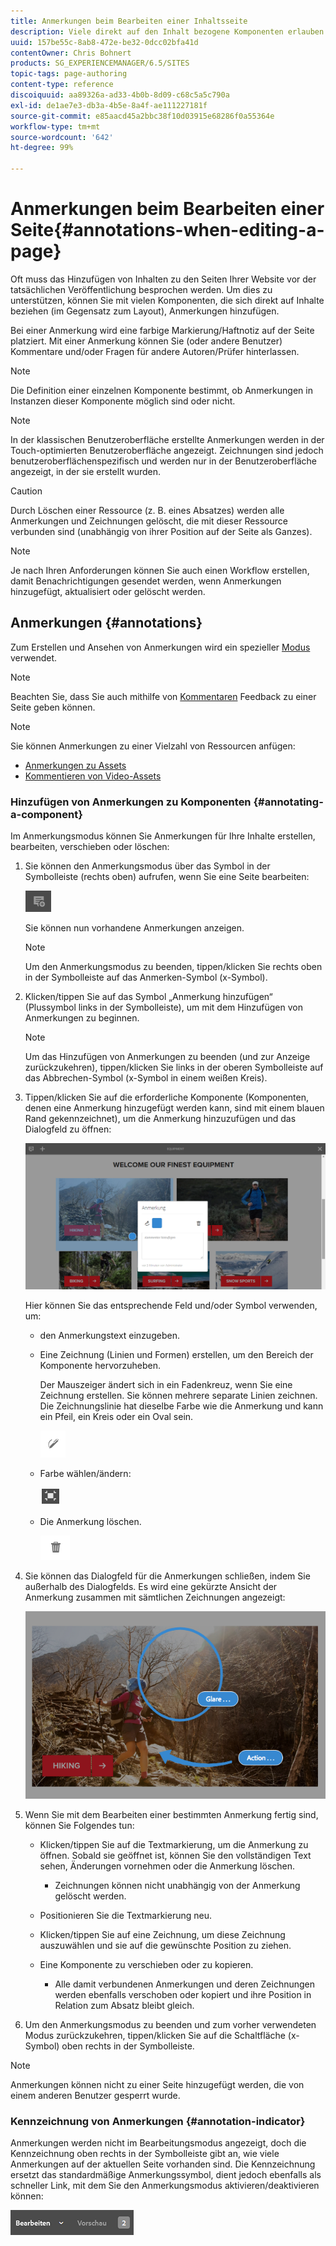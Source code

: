 ```yaml
---
title: Anmerkungen beim Bearbeiten einer Inhaltsseite
description: Viele direkt auf den Inhalt bezogene Komponenten erlauben die Hinzufügung von Anmerkungen.
uuid: 157be55c-8ab8-472e-be32-0dcc02bfa41d
contentOwner: Chris Bohnert
products: SG_EXPERIENCEMANAGER/6.5/SITES
topic-tags: page-authoring
content-type: reference
discoiquuid: aa89326a-ad33-4b0b-8d09-c68c5a5c790a
exl-id: de1ae7e3-db3a-4b5e-8a4f-ae111227181f
source-git-commit: e85aacd45a2bbc38f10d03915e68286f0a55364e
workflow-type: tm+mt
source-wordcount: '642'
ht-degree: 99%

---
```


# Anmerkungen beim Bearbeiten einer Seite{#annotations-when-editing-a-page}

Oft muss das Hinzufügen von Inhalten zu den Seiten Ihrer Website vor der tatsächlichen Veröffentlichung besprochen werden. Um dies zu unterstützen, können Sie mit vielen Komponenten, die sich direkt auf Inhalte beziehen (im Gegensatz zum Layout), Anmerkungen hinzufügen.

Bei einer Anmerkung wird eine farbige Markierung/Haftnotiz auf der Seite platziert. Mit einer Anmerkung können Sie (oder andere Benutzer) Kommentare und/oder Fragen für andere Autoren/Prüfer hinterlassen.

>[!NOTE]
>
>Die Definition einer einzelnen Komponente bestimmt, ob Anmerkungen in Instanzen dieser Komponente möglich sind oder nicht.

>[!NOTE]
>
>In der klassischen Benutzeroberfläche erstellte Anmerkungen werden in der Touch-optimierten Benutzeroberfläche angezeigt. Zeichnungen sind jedoch benutzeroberflächenspezifisch und werden nur in der Benutzeroberfläche angezeigt, in der sie erstellt wurden.

>[!CAUTION]
>
>Durch Löschen einer Ressource (z. B. eines Absatzes) werden alle Anmerkungen und Zeichnungen gelöscht, die mit dieser Ressource verbunden sind (unabhängig von ihrer Position auf der Seite als Ganzes).

>[!NOTE]
>
>Je nach Ihren Anforderungen können Sie auch einen Workflow erstellen, damit Benachrichtigungen gesendet werden, wenn Anmerkungen hinzugefügt, aktualisiert oder gelöscht werden.

## Anmerkungen {#annotations}

Zum Erstellen und Ansehen von Anmerkungen wird ein spezieller [Modus](/help/sites-authoring/author-environment-tools.md#page-modes) verwendet.

>[!NOTE]
>
>Beachten Sie, dass Sie auch mithilfe von [Kommentaren](/help/sites-authoring/basic-handling.md#timeline) Feedback zu einer Seite geben können.

>[!NOTE]
>
>Sie können Anmerkungen zu einer Vielzahl von Ressourcen anfügen: 
>
>* [Anmerkungen zu Assets](/help/assets/manage-assets.md#annotating)
>* [Kommentieren von Video-Assets](/help/assets/managing-video-assets.md#annotate-video-assets)
>

### Hinzufügen von Anmerkungen zu Komponenten {#annotating-a-component}

Im Anmerkungsmodus können Sie Anmerkungen für Ihre Inhalte erstellen, bearbeiten, verschieben oder löschen:

1. Sie können den Anmerkungsmodus über das Symbol in der Symbolleiste (rechts oben) aufrufen, wenn Sie eine Seite bearbeiten:

   ![Anmerken](do-not-localize/screen_shot_2018-03-22at110414.png)

   Sie können nun vorhandene Anmerkungen anzeigen.

   >[!NOTE]
   >
   >Um den Anmerkungsmodus zu beenden, tippen/klicken Sie rechts oben in der Symbolleiste auf das Anmerken-Symbol (x-Symbol).

1. Klicken/tippen Sie auf das Symbol „Anmerkung hinzufügen“ (Plussymbol links in der Symbolleiste), um mit dem Hinzufügen von Anmerkungen zu beginnen.

   >[!NOTE]
   >
   >Um das Hinzufügen von Anmerkungen zu beenden (und zur Anzeige zurückzukehren), tippen/klicken Sie links in der oberen Symbolleiste auf das Abbrechen-Symbol (x-Symbol in einem weißen Kreis).

1. Tippen/klicken Sie auf die erforderliche Komponente (Komponenten, denen eine Anmerkung hinzugefügt werden kann, sind mit einem blauen Rand gekennzeichnet), um die Anmerkung hinzuzufügen und das Dialogfeld zu öffnen:

   ![screen_shot_2018-03-22at110606](assets/screen_shot_2018-03-22at110606.png)

   Hier können Sie das entsprechende Feld und/oder Symbol verwenden, um:

   * den Anmerkungstext einzugeben.
   * Eine Zeichnung (Linien und Formen) erstellen, um den Bereich der Komponente hervorzuheben.

     Der Mauszeiger ändert sich in ein Fadenkreuz, wenn Sie eine Zeichnung erstellen. Sie können mehrere separate Linien zeichnen. Die Zeichnungslinie hat dieselbe Farbe wie die Anmerkung und kann ein Pfeil, ein Kreis oder ein Oval sein.

     ![Skizze](do-not-localize/screen_shot_2018-03-22at110640.png)

   * Farbe wählen/ändern:

     ![Farbe wählen/ändern](do-not-localize/chlimage_1-19.png)

   * Die Anmerkung löschen.

     ![Anmerkung löschen](do-not-localize/screen_shot_2018-03-22at110647.png)

1. Sie können das Dialogfeld für die Anmerkungen schließen, indem Sie außerhalb des Dialogfelds. Es wird eine gekürzte Ansicht der Anmerkung zusammen mit sämtlichen Zeichnungen angezeigt:

   ![screen_shot_2018-03-22at110850](assets/screen_shot_2018-03-22at110850.png)

1. Wenn Sie mit dem Bearbeiten einer bestimmten Anmerkung fertig sind, können Sie Folgendes tun:

   * Klicken/tippen Sie auf die Textmarkierung, um die Anmerkung zu öffnen. Sobald sie geöffnet ist, können Sie den vollständigen Text sehen, Änderungen vornehmen oder die Anmerkung löschen.

      * Zeichnungen können nicht unabhängig von der Anmerkung gelöscht werden.

   * Positionieren Sie die Textmarkierung neu.
   * Klicken/tippen Sie auf eine Zeichnung, um diese Zeichnung auszuwählen und sie auf die gewünschte Position zu ziehen.
   * Eine Komponente zu verschieben oder zu kopieren.

      * Alle damit verbundenen Anmerkungen und deren Zeichnungen werden ebenfalls verschoben oder kopiert und ihre Position in Relation zum Absatz bleibt gleich.

1. Um den Anmerkungsmodus zu beenden und zum vorher verwendeten Modus zurückzukehren, tippen/klicken Sie auf die Schaltfläche (x-Symbol) oben rechts in der Symbolleiste.

>[!NOTE]
>
>Anmerkungen können nicht zu einer Seite hinzugefügt werden, die von einem anderen Benutzer gesperrt wurde.

### Kennzeichnung von Anmerkungen {#annotation-indicator}

Anmerkungen werden nicht im Bearbeitungsmodus angezeigt, doch die Kennzeichnung oben rechts in der Symbolleiste gibt an, wie viele Anmerkungen auf der aktuellen Seite vorhanden sind. Die Kennzeichnung ersetzt das standardmäßige Anmerkungssymbol, dient jedoch ebenfalls als schneller Link, mit dem Sie den Anmerkungsmodus aktivieren/deaktivieren können:

![Kennzeichnung von Anmerkungen](assets/chlimage_1-242.png)
